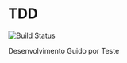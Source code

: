 # TDD

[![Build Status](https://travis-ci.org/pyzi/TDD.svg?branch=develop)](https://travis-ci.org/pyzi/TDD)

Desenvolvimento Guido por Teste
